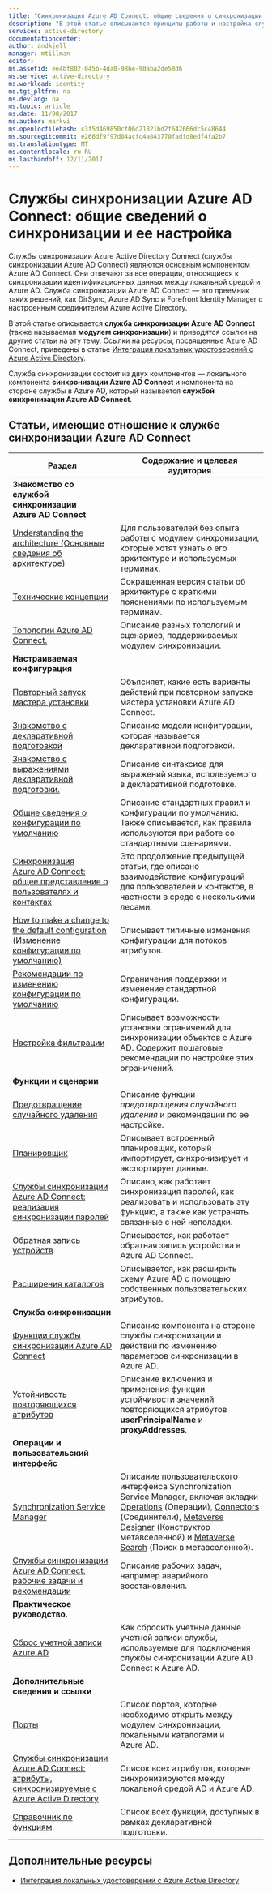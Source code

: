 ```yaml
---
title: "Синхронизация Azure AD Connect: общие сведения о синхронизации и ее настройка | Документация Майкрософт"
description: "В этой статье описываются принципы работы и настройка служб синхронизации Azure AD Connect."
services: active-directory
documentationcenter: 
author: andkjell
manager: mtillman
editor: 
ms.assetid: ee4bf802-045b-4da0-986e-90aba2de58d6
ms.service: active-directory
ms.workload: identity
ms.tgt_pltfrm: na
ms.devlang: na
ms.topic: article
ms.date: 11/08/2017
ms.author: markvi
ms.openlocfilehash: c3f5d469850cf06d21821bd2f642666dc5c48644
ms.sourcegitcommit: e266df9f97d04acfc4a843770fadfd8edf4fa2b7
ms.translationtype: MT
ms.contentlocale: ru-RU
ms.lasthandoff: 12/11/2017
---
```

# <a name="azure-ad-connect-sync-understand-and-customize-synchronization"></a>Службы синхронизации Azure AD Connect: общие сведений о синхронизации и ее настройка
Службы синхронизации Azure Active Directory Connect (службы синхронизации Azure AD Connect) являются основным компонентом Azure AD Connect. Они отвечают за все операции, относящиеся к синхронизации идентификационных данных между локальной средой и Azure AD. Служба синхронизации Azure AD Connect — это преемник таких решений, как DirSync, Azure AD Sync и Forefront Identity Manager с настроенным соединителем Azure Active Directory.

В этой статье описывается **служба синхронизации Azure AD Connect** (также называемая **модулем синхронизации**) и приводятся ссылки на другие статьи на эту тему. Ссылки на ресурсы, посвященные Azure AD Connect, приведены в статье [Интеграция локальных удостоверений с Azure Active Directory](active-directory-aadconnect.md).

Служба синхронизации состоит из двух компонентов — локального компонента **синхронизации Azure AD Connect** и компонента на стороне службы в Azure AD, который называется **службой синхронизации Azure AD Connect**. 

## <a name="azure-ad-connect-sync-topics"></a>Статьи, имеющие отношение к службе синхронизации Azure AD Connect
| Раздел | Содержание и целевая аудитория |
| --- | --- |
| **Знакомство со службой синхронизации Azure AD Connect** | |
| [Understanding the architecture (Основные сведения об архитектуре)](active-directory-aadconnectsync-understanding-architecture.md) |Для пользователей без опыта работы с модулем синхронизации, которые хотят узнать о его архитектуре и используемых терминах. |
| [Технические концепции](active-directory-aadconnectsync-technical-concepts.md) |Сокращенная версия статьи об архитектуре с краткими пояснениями по используемым терминам. |
| [Топологии Azure AD Connect.](active-directory-aadconnect-topologies.md) |Описание разных топологий и сценариев, поддерживаемых модулем синхронизации. |
| **Настраиваемая конфигурация** | |
| [Повторный запуск мастера установки](active-directory-aadconnectsync-installation-wizard.md) |Объясняет, какие есть варианты действий при повторном запуске мастера установки Azure AD Connect. |
| [Знакомство с декларативной подготовкой](active-directory-aadconnectsync-understanding-declarative-provisioning.md) |Описание модели конфигурации, которая называется декларативной подготовкой. |
| [Знакомство с выражениями декларативной подготовки.](active-directory-aadconnectsync-understanding-declarative-provisioning-expressions.md) |Описание синтаксиса для выражений языка, используемого в декларативной подготовке. |
| [Общие сведения о конфигурации по умолчанию](active-directory-aadconnectsync-understanding-default-configuration.md) |Описание стандартных правил и конфигурации по умолчанию. Также описывается, как правила используются при работе со стандартными сценариями. |
| [Синхронизация Azure AD Connect: общее представление о пользователях и контактах](active-directory-aadconnectsync-understanding-users-and-contacts.md) |Это продолжение предыдущей статьи, где описано взаимодействие конфигураций для пользователей и контактов, в частности в среде с несколькими лесами. |
| [How to make a change to the default configuration (Изменение конфигурации по умолчанию)](active-directory-aadconnectsync-change-the-configuration.md) |Описывает типичные изменения конфигурации для потоков атрибутов. |
| [Рекомендации по изменению конфигурации по умолчанию](active-directory-aadconnectsync-best-practices-changing-default-configuration.md) |Ограничения поддержки и изменение стандартной конфигурации. |
| [Настройка фильтрации](active-directory-aadconnectsync-configure-filtering.md) |Описывает возможности установки ограничений для синхронизации объектов с Azure AD. Содержит пошаговые рекомендации по настройке этих ограничений. |
| **Функции и сценарии** | |
| [Предотвращение случайного удаления](active-directory-aadconnectsync-feature-prevent-accidental-deletes.md) |Описание функции *предотвращения случайного удаления* и рекомендации по ее настройке. |
| [Планировщик](active-directory-aadconnectsync-feature-scheduler.md) |Описывает встроенный планировщик, который импортирует, синхронизирует и экспортирует данные. |
| [Службы синхронизации Azure AD Connect: реализация синхронизации паролей](active-directory-aadconnectsync-implement-password-synchronization.md) |Описано, как работает синхронизация паролей, как реализовать и использовать эту функцию, а также как устранять связанные с ней неполадки. |
| [Обратная запись устройств](active-directory-aadconnect-feature-device-writeback.md) |Описывается, как работает обратная запись устройства в Azure AD Connect. |
| [Расширения каталогов](active-directory-aadconnectsync-feature-directory-extensions.md) |Описывается, как расширить схему Azure AD с помощью собственных пользовательских атрибутов. |
| **Служба синхронизации** | |
| [Функции службы синхронизации Azure AD Connect](active-directory-aadconnectsyncservice-features.md) |Описание компонента на стороне службы синхронизации и действий по изменению параметров синхронизации в Azure AD. |
| [Устойчивость повторяющихся атрибутов](active-directory-aadconnectsyncservice-duplicate-attribute-resiliency.md) |Описание включения и применения функции устойчивости значений повторяющихся атрибутов **userPrincipalName** и **proxyAddresses**. |
| **Операции и пользовательский интерфейс** | |
| [Synchronization Service Manager](active-directory-aadconnectsync-service-manager-ui.md) |Описание пользовательского интерфейса Synchronization Service Manager, включая вкладки [Operations](active-directory-aadconnectsync-service-manager-ui-operations.md) (Операции), [Connectors](active-directory-aadconnectsync-service-manager-ui-connectors.md) (Соединители), [Metaverse Designer](active-directory-aadconnectsync-service-manager-ui-mvdesigner.md) (Конструктор метавселенной) и [Metaverse Search](active-directory-aadconnectsync-service-manager-ui-mvsearch.md) (Поиск в метавселенной). |
| [Службы синхронизации Azure AD Connect: рабочие задачи и рекомендации](active-directory-aadconnectsync-operations.md) |Описание рабочих задач, например аварийного восстановления. |
| **Практическое руководство.** | |
| [Сброс учетной записи Azure AD](active-directory-aadconnectsync-howto-azureadaccount.md) |Как сбросить учетные данные учетной записи службы, используемые для подключения службы синхронизации Azure AD Connect к Azure AD. |
| **Дополнительные сведения и ссылки** | |
| [Порты](active-directory-aadconnect-ports.md) |Список портов, которые необходимо открыть между модулем синхронизации, локальными каталогами и Azure AD. |
| [Службы синхронизации Azure AD Connect: атрибуты, синхронизируемые с Azure Active Directory](active-directory-aadconnectsync-attributes-synchronized.md) |Список всех атрибутов, которые синхронизируются между локальной средой AD и Azure AD. |
| [Справочник по функциям](active-directory-aadconnectsync-functions-reference.md) |Список всех функций, доступных в рамках декларативной подготовки. |

## <a name="additional-resources"></a>Дополнительные ресурсы
* [Интеграция локальных удостоверений с Azure Active Directory](active-directory-aadconnect.md)

